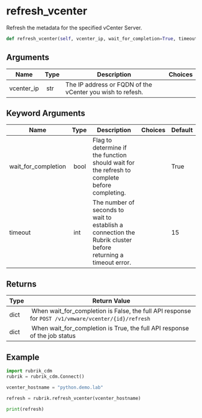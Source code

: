 # refresh_vcenter

Refresh the metadata for the specified vCenter Server.

```py
def refresh_vcenter(self, vcenter_ip, wait_for_completion=True, timeout=15):
```

## Arguments

| Name        | Type | Description                                                                 | Choices |
|-------------|------|-----------------------------------------------------------------------------|---------|
| vcenter_ip  | str | The IP address or FQDN of the vCenter you wish to refesh. |  |

## Keyword Arguments

| Name        | Type | Description                                                                 | Choices | Default |
|-------------|------|-----------------------------------------------------------------------------|---------|---------|
| wait_for_completion  | bool | Flag to determine if the function should wait for the refresh to complete before completing.  |  | True |
| timeout  | int | The number of seconds to wait to establish a connection the Rubrik cluster before returning a timeout error.  |  | 15 |

## Returns

| Type | Return Value                                                                                  |
|------|-----------------------------------------------------------------------------------------------|
| dict | When wait_for_completion is False, the full API response for `POST /v1/vmware/vcenter/{id}/refresh` |
| dict | When wait_for_completion is True, the full API response of the job status |



## Example

```py
import rubrik_cdm
rubrik = rubrik_cdm.Connect()

vcenter_hostname = "python.demo.lab"

refresh = rubrik.refresh_vcenter(vcenter_hostname)

print(refresh)

```
